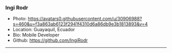 ### Ingi Rodr
- Photo: https://avatars0.githubusercontent.com/u/30906988?s=460&u=f3a863ab6123f2941f4310d6a86db9e3b1813893&v=4
- Location: Guayaquil, Ecuador
- Bio: Mobile Developer
- Github: https://github.com/IngiRodr
***
